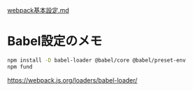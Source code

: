 [webpack基本設定.md](README.md)

# Babel設定のメモ

```bash
npm install -D babel-loader @babel/core @babel/preset-env
npm fund
```
https://webpack.js.org/loaders/babel-loader/

